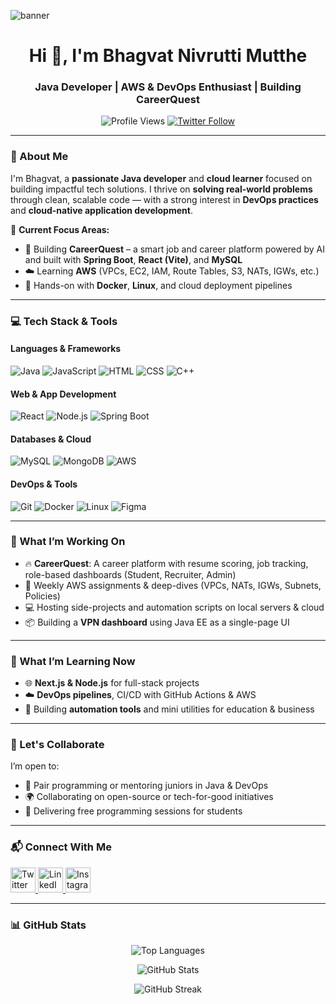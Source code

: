 ![banner](https://github.com/TheBMPatil/bhagvat_mutthe/blob/main/Banner%20bhagvat.png)

<h1 align="center">Hi 👋, I'm Bhagvat Nivrutti Mutthe</h1>
<h3 align="center">Java Developer | AWS & DevOps Enthusiast | Building CareerQuest</h3>

<p align="center">
  <img src="https://komarev.com/ghpvc/?username=TheBMPatil&label=Profile%20Views&color=0e75b6&style=flat" alt="Profile Views" />
  <a href="https://x.com/BhagvatMutthe" target="_blank">
    <img src="https://img.shields.io/twitter/follow/BhagvatMutthe?logo=twitter&style=for-the-badge" alt="Twitter Follow" />
  </a>
</p>

---

### 🚀 About Me

I'm Bhagvat, a **passionate Java developer** and **cloud learner** focused on building impactful tech solutions. I thrive on **solving real-world problems** through clean, scalable code — with a strong interest in **DevOps practices** and **cloud-native application development**.

🔧 **Current Focus Areas:**
- 🎯 Building **CareerQuest** – a smart job and career platform powered by AI and built with **Spring Boot**, **React (Vite)**, and **MySQL**
- ☁️ Learning **AWS** (VPCs, EC2, IAM, Route Tables, S3, NATs, IGWs, etc.)
- 🐳 Hands-on with **Docker**, **Linux**, and cloud deployment pipelines

---

### 💻 Tech Stack & Tools

#### Languages & Frameworks
![Java](https://img.shields.io/badge/Java-%23ED8B00?style=flat-square&logo=java&logoColor=white)
![JavaScript](https://img.shields.io/badge/JavaScript-%23F7DF1E?style=flat-square&logo=javascript&logoColor=black)
![HTML](https://img.shields.io/badge/HTML5-%23E34F26?style=flat-square&logo=html5&logoColor=white)
![CSS](https://img.shields.io/badge/CSS3-%231572B6?style=flat-square&logo=css3&logoColor=white)
![C++](https://img.shields.io/badge/C++-%2300599C?style=flat-square&logo=c%2B%2B&logoColor=white)

#### Web & App Development
![React](https://img.shields.io/badge/React-%2361DAFB?style=flat-square&logo=react&logoColor=black)
![Node.js](https://img.shields.io/badge/Node.js-%23339933?style=flat-square&logo=node.js&logoColor=white)
![Spring Boot](https://img.shields.io/badge/Spring_Boot-%236DB33F?style=flat-square&logo=spring-boot&logoColor=white)

#### Databases & Cloud
![MySQL](https://img.shields.io/badge/MySQL-%2300f?style=flat-square&logo=mysql&logoColor=white)
![MongoDB](https://img.shields.io/badge/MongoDB-%2347A248?style=flat-square&logo=mongodb&logoColor=white)
![AWS](https://img.shields.io/badge/AWS-%23FF9900?style=flat-square&logo=amazon-aws&logoColor=white)

#### DevOps & Tools
![Git](https://img.shields.io/badge/Git-%23F05032?style=flat-square&logo=git&logoColor=white)
![Docker](https://img.shields.io/badge/Docker-%230db7ed?style=flat-square&logo=docker&logoColor=white)
![Linux](https://img.shields.io/badge/Linux-%23FCC624?style=flat-square&logo=linux&logoColor=black)
![Figma](https://img.shields.io/badge/Figma-%23F24E1E?style=flat-square&logo=figma&logoColor=white)

---

### 📌 What I’m Working On
- 🔥 **CareerQuest**: A career platform with resume scoring, job tracking, role-based dashboards (Student, Recruiter, Admin)
- 🧠 Weekly AWS assignments & deep-dives (VPCs, NATs, IGWs, Subnets, Policies)
- 💻 Hosting side-projects and automation scripts on local servers & cloud
- 📦 Building a **VPN dashboard** using Java EE as a single-page UI

---

### 🌱 What I’m Learning Now
- 🌐 **Next.js & Node.js** for full-stack projects
- ☁️ **DevOps pipelines**, CI/CD with GitHub Actions & AWS
- 🧪 Building **automation tools** and mini utilities for education & business

---

### 🤝 Let's Collaborate
I’m open to:
- 💬 Pair programming or mentoring juniors in Java & DevOps
- 🌍 Collaborating on open-source or tech-for-good initiatives
- 📢 Delivering free programming sessions for students

---

### 📬 Connect With Me

<p align="left">
  <a href="https://x.com/BhagvatMutthe" target="_blank">
    <img src="https://raw.githubusercontent.com/rahuldkjain/github-profile-readme-generator/master/src/images/icons/Social/twitter.svg" alt="Twitter" height="40" width="40" />
  </a>
  <a href="https://www.linkedin.com/in/thebmpatil/" target="_blank">
    <img src="https://raw.githubusercontent.com/rahuldkjain/github-profile-readme-generator/master/src/images/icons/Social/linked-in-alt.svg" alt="LinkedIn" height="40" width="40" />
  </a>
  <a href="https://instagram.com/bhagvat_mutthe_" target="_blank">
    <img src="https://raw.githubusercontent.com/rahuldkjain/github-profile-readme-generator/master/src/images/icons/Social/instagram.svg" alt="Instagram" height="40" width="40" />
  </a>
</p>

---

### 📊 GitHub Stats
<p align="center">
  <img src="https://github-readme-stats.vercel.app/api/top-langs?username=TheBMPatil&show_icons=true&locale=en&layout=compact&theme=radical" alt="Top Languages" />
</p>

<p align="center">
  <img src="https://github-readme-stats.vercel.app/api?username=TheBMPatil&show_icons=true&locale=en&theme=radical" alt="GitHub Stats" />
</p>

<p align="center">
  <img src="https://github-readme-streak-stats.herokuapp.com/?user=TheBMPatil&theme=radical" alt="GitHub Streak" />
</p>

